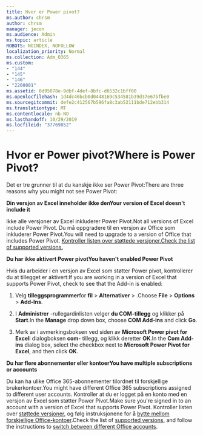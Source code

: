 ```yaml
---
title: Hvor er Power pivot?
ms.author: chrsm
author: chrsm
manager: jecon
ms.audience: Admin
ms.topic: article
ROBOTS: NOINDEX, NOFOLLOW
localization_priority: Normal
ms.collection: Adm_O365
ms.custom:
- "144"
- "145"
- "146"
- "2200001"
ms.assetid: 0d95078e-9dbf-4def-8bfc-d6532c1bff00
ms.openlocfilehash: 1d4dc46bcb0d0448169c534581b39d37e67bfbe0
ms.sourcegitcommit: defe2c412567b596fa8c3ab52111bde712ebb314
ms.translationtype: MT
ms.contentlocale: nb-NO
ms.lasthandoff: 10/29/2019
ms.locfileid: "37769852"
---
```

# <a name="where-is-power-pivot"></a><span data-ttu-id="ec9bf-102">Hvor er Power pivot?</span><span class="sxs-lookup"><span data-stu-id="ec9bf-102">Where is Power Pivot?</span></span>

<span data-ttu-id="ec9bf-103">Det er tre grunner til at du kanskje ikke ser Power Pivot:</span><span class="sxs-lookup"><span data-stu-id="ec9bf-103">There are three reasons why you might not see Power Pivot:</span></span>
  
<span data-ttu-id="ec9bf-104">**Din versjon av Excel inneholder ikke den**</span><span class="sxs-lookup"><span data-stu-id="ec9bf-104">**Your version of Excel doesn't include it**</span></span>
  
<span data-ttu-id="ec9bf-105">Ikke alle versjoner av Excel inkluderer Power Pivot.</span><span class="sxs-lookup"><span data-stu-id="ec9bf-105">Not all versions of Excel include Power Pivot.</span></span> <span data-ttu-id="ec9bf-106">Du må oppgradere til en versjon av Office som inkluderer Power Pivot.</span><span class="sxs-lookup"><span data-stu-id="ec9bf-106">You will need to upgrade to a version of Office that includes Power Pivot.</span></span> [<span data-ttu-id="ec9bf-107">Kontroller listen over støttede versjoner.</span><span class="sxs-lookup"><span data-stu-id="ec9bf-107">Check the list of supported versions.</span></span>](https://support.office.com/article/aa64e217-4b6e-410b-8337-20b87e1c2a4b.aspx)
  
<span data-ttu-id="ec9bf-108">**Du har ikke aktivert Power pivot**</span><span class="sxs-lookup"><span data-stu-id="ec9bf-108">**You haven't enabled Power Pivot**</span></span>
  
<span data-ttu-id="ec9bf-109">Hvis du arbeider i en versjon av Excel som støtter Power pivot, kontrollerer du at tillegget er aktivert:</span><span class="sxs-lookup"><span data-stu-id="ec9bf-109">If you are working in a version of Excel that supports Power Pivot, check to see that the Add-in is enabled:</span></span>
  
1. <span data-ttu-id="ec9bf-110">Velg **tilleggsprogrammer**for **fil** \> **Alternativer** \> .</span><span class="sxs-lookup"><span data-stu-id="ec9bf-110">Choose **File** \> **Options** \> **Add-Ins**.</span></span>

2. <span data-ttu-id="ec9bf-111">I **Administrer** -rullegardinlisten velger **du COM-tillegg** og klikker på **Start**.</span><span class="sxs-lookup"><span data-stu-id="ec9bf-111">In the **Manage** drop down box, choose **COM Add-ins** and click **Go**.</span></span>

3. <span data-ttu-id="ec9bf-112">Merk av i avmerkingsboksen ved siden av **Microsoft Power pivot for Excel**i dialogboksen **com-** tillegg, og klikk deretter **OK**.</span><span class="sxs-lookup"><span data-stu-id="ec9bf-112">In the **Com Add-ins** dialog box, select the checkbox next to **Microsoft Power Pivot for Excel**, and then click **OK**.</span></span>

<span data-ttu-id="ec9bf-113">**Du har flere abonnementer eller kontoer**</span><span class="sxs-lookup"><span data-stu-id="ec9bf-113">**You have multiple subscriptions or accounts**</span></span>
  
<span data-ttu-id="ec9bf-114">Du kan ha ulike Office 365-abonnementer tilordnet til forskjellige brukerkontoer.</span><span class="sxs-lookup"><span data-stu-id="ec9bf-114">You might have different Office 365 subscriptions assigned to different user accounts.</span></span> <span data-ttu-id="ec9bf-115">Kontroller at du er logget på en konto med en versjon av Excel som støtter Power Pivot.</span><span class="sxs-lookup"><span data-stu-id="ec9bf-115">Make sure you're signed in to an account with a version of Excel that supports Power Pivot.</span></span> <span data-ttu-id="ec9bf-116">Kontroller listen over [støttede versjoner](https://support.office.com/article/aa64e217-4b6e-410b-8337-20b87e1c2a4b.aspx), og følg instruksjonene for å [bytte mellom forskjellige Office-kontoer](https://support.office.com/article/b9582171-fd1f-4284-9846-bdd72bb28426.aspx#BKMK_WebSwitchAccounts).</span><span class="sxs-lookup"><span data-stu-id="ec9bf-116">Check the list of [supported versions](https://support.office.com/article/aa64e217-4b6e-410b-8337-20b87e1c2a4b.aspx), and follow the instructions to [switch between different Office accounts](https://support.office.com/article/b9582171-fd1f-4284-9846-bdd72bb28426.aspx#BKMK_WebSwitchAccounts).</span></span>
